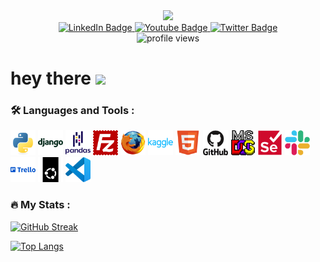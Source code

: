 <div id="header" align="center">
<img src="https://media.giphy.com/media/CVtNe84hhYF9u/giphy.gif">
</div>



<div id="badges" align="center">
  <a href="your-linkedin-URL">
    <img src="https://img.shields.io/badge/LinkedIn-blue?style=for-the-badge&logo=linkedin&logoColor=white" alt="LinkedIn Badge"/>
  </a>
  <a href="your-youtube-URL">
    <img src="https://img.shields.io/badge/YouTube-red?style=for-the-badge&logo=youtube&logoColor=white" alt="Youtube Badge"/>
  </a>
  <a href="your-twitter-URL">
    <img src="https://img.shields.io/badge/Twitter-blue?style=for-the-badge&logo=twitter&logoColor=white" alt="Twitter Badge"/>
  </a>
  <br>
  
  <img src="https://komarev.com/ghpvc/?username=sahvsergio&style=flat-square&color=blue" alt="profile views"/>
</div>



<h1>
  hey there
  <img src="https://media.giphy.com/media/3Fox4sRv6aRS9bCggt/giphy-downsized-large.gif" width="30px"/>
</h1>

### :hammer_and_wrench: Languages and Tools :
<div>
 <img src="https://github.com/devicons/devicon/blob/master/icons/python/python-original.svg" alt="Python" width="40" height="40"> 
  <img src="https://github.com/devicons/devicon/blob/master/icons/django/django-plain-wordmark.svg" alt="Django" width="40" height="40"> 
   <img src='https://github.com/devicons/devicon/blob/master/icons/pandas/pandas-original-wordmark.svg' alt='Pandas' width="40" height="40">
   <img src="https://github.com/devicons/devicon/blob/master/icons/filezilla/filezilla-plain.svg" alt="Filezilla width="40" height="40"> 
   <img src="https://github.com/devicons/devicon/blob/master/icons/firefox/firefox-original.svg" alt="Firefox" width="40" height="40"> 
    <img src="https://github.com/devicons/devicon/blob/master/icons/kaggle/kaggle-original-wordmark.svg" alt="Kaggle" width="40" height="40"> 
    <img src="https://github.com/devicons/devicon/blob/master/icons/html5/html5-original.svg" alt="html5" width="40" height="40"> 
    <img src="https://github.com/devicons/devicon/blob/master/icons/github/github-original-wordmark.svg" alt="github" width="40" height="40">  
    <img src="https://github.com/devicons/devicon/blob/master/icons/msdos/msdos-original.svg" alt="MS-DOS" width="40" height="40">  
    <img src="https://github.com/devicons/devicon/blob/master/icons/selenium/selenium-original.svg" alt="Selenium" width="40" height="40">  
    <img src="https://github.com/devicons/devicon/blob/master/icons/slack/slack-original.svg" alt="Slack" width="40" height="40">  
    <img src="https://github.com/devicons/devicon/blob/master/icons/trello/trello-plain-wordmark.svg" alt="Trello" width="40" height="40">  
    <img src="https://github.com/devicons/devicon/blob/master/icons/ubuntu/ubuntu-plain.svg" alt="Ubuntu" width="40" height="40">  
    <img src="https://github.com/devicons/devicon/blob/master/icons/vscode/vscode-original.svg" alt="visual-studio-code width="40" height="40">  
    

  </div>

  ### :fire: My Stats :
  [![GitHub Streak](https://github-readme-streak-stats.herokuapp.com?user=sahvsergio&theme=python-dark)](https://git.io/streak-stats)

 [![Top Langs](https://github-readme-stats.vercel.app/api/top-langs/?username=sahvsergio&layout=compact&theme=vision-friendly-dark)](https://github.com/anuraghazra/github-readme-stats)
   


   





